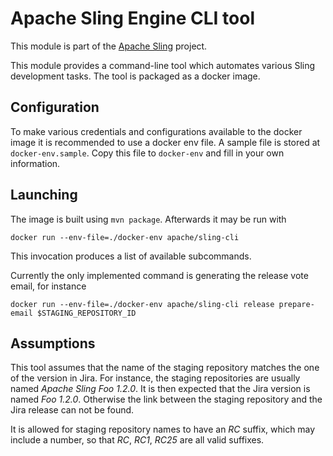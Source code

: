# Apache Sling Engine CLI tool

This module is part of the [Apache Sling](https://sling.apache.org) project.

This module provides a command-line tool which automates various Sling development tasks. The tool is packaged
as a docker image.

## Configuration

To make various credentials and configurations available to the docker image it is recommended to use a docker env file.
A sample file is stored at `docker-env.sample`. Copy this file to `docker-env` and fill in your own information.

## Launching

The image is built using `mvn package`. Afterwards it may be run with

    docker run --env-file=./docker-env apache/sling-cli
    
This invocation produces a list of available subcommands.

Currently the only implemented command is generating the release vote email, for instance

    docker run --env-file=./docker-env apache/sling-cli release prepare-email $STAGING_REPOSITORY_ID
    
## Assumptions

This tool assumes that the name of the staging repository matches the one of the version in Jira. For instance, the
staging repositories are usually named _Apache Sling Foo 1.2.0_. It is then expected that the Jira version is
named _Foo 1.2.0_. Otherwise the link between the staging repository and the Jira release can not be found.

It is allowed for staging repository names to have an _RC_ suffix, which may include a number, so that _RC_, _RC1_, _RC25_ are
all valid suffixes.  